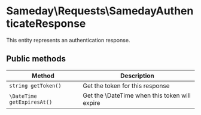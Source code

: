 # Sameday\Requests\SamedayAuthenticateResponse

This entity represents an authentication response.

## Public methods

| Method | Description |
| ------------- | ------------- |
| `string getToken()` | Get the token for this response |
| `\DateTime getExpiresAt()` | Get the \DateTime when this token will expire |
